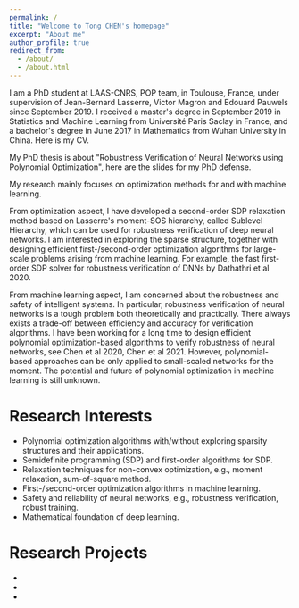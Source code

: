 ```yaml
---
permalink: /
title: "Welcome to Tong CHEN's homepage"
excerpt: "About me"
author_profile: true
redirect_from: 
  - /about/
  - /about.html
---
```


I am a PhD student at LAAS-CNRS, POP team, in Toulouse, France, under supervision of Jean-Bernard Lasserre, Victor Magron and Edouard Pauwels since September 2019. I received a master's degree in September 2019 in Statistics and Machine Learning from Université Paris Saclay in France, and a bachelor's degree in June 2017 in Mathematics from Wuhan University in China. Here is my CV.

My PhD thesis is about "Robustness Verification of Neural Networks using Polynomial Optimization", here are the slides for my PhD defense.

My research mainly focuses on optimization methods for and with machine learning. 

From optimization aspect, I have developed a second-order SDP relaxation method based on Lasserre's moment-SOS hierarchy, called Sublevel Hierarchy,  which can be used for robustness verification of deep neural networks. I am interested in exploring the sparse structure, together with designing efficient first-/second-order optimization algorithms for large-scale problems arising from machine learning. For example, the fast first-order SDP solver for robustness verification of DNNs by Dathathri et al 2020.

From machine learning aspect, I am concerned about the robustness and safety of intelligent systems. In particular, robustness verification of neural networks is a tough problem both theoretically and practically. There always exists a trade-off between efficiency and accuracy for verification algorithms. I have been working for a long time to design efficient polynomial optimization-based algorithms to verify robustness of neural networks, see Chen et al 2020, Chen et al 2021. However, polynomial-based approaches can be only applied to small-scaled networks for the moment. The potential and future of polynomial optimization in machine learning is still unknown.

Research Interests
======
* Polynomial optimization algorithms with/without exploring sparsity structures and their applications.
* Semidefinite programming (SDP) and first-order algorithms for SDP.
* Relaxation techniques for non-convex optimization, e.g., moment relaxation, sum-of-square method.
* First-/second-order optimization algorithms in machine learning.
* Safety and reliability of neural networks, e.g., robustness verification, robust training.
* Mathematical foundation of deep learning.

Research Projects
======
*
*
*